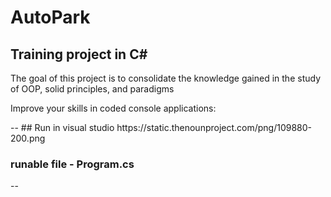 # AutoPark
<h2>Training project in C#</h2>

<p>The goal of this project is to consolidate the knowledge gained in the study of OOP, solid principles, and paradigms</p>

<p>Improve your skills in coded console applications:</p>
--
## Run in visual studio https://static.thenounproject.com/png/109880-200.png

### runable file - Program.cs
--
